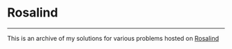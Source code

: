 # Rosalind
---
This is an archive of my solutions for various problems hosted on [Rosalind](http://rosalind.info/problems/list-view/)
